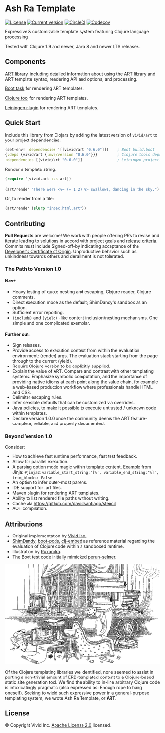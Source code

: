 # Ash Ra Template

[![License](https://img.shields.io/badge/license-Apache%202-blue.svg?style=flat-square)](LICENSE.txt)
[![Current version](https://img.shields.io/clojars/v/vivid/art.svg?color=blue&style=flat-square)](https://clojars.org/vivid/art)
[![CircleCI](https://circleci.com/gh/vivid-inc/ash-ra-template/tree/master.svg?style=svg)](https://circleci.com/gh/vivid-inc/ash-ra-template/tree/master)
[![Codecov](https://codecov.io/gh/vivid-inc/ash-ra-template/branch/master/graph/badge.svg)](https://codecov.io/gh/vivid-inc/ash-ra-template)

Expressive & customizable template system featuring Clojure language processing

Tested with Clojure 1.9 and newer, Java 8 and newer LTS releases.



## Components

[ART library](art/README.md), including detailed information about using the ART library and ART template syntax, rendering API and options, and processing.

[Boot task](boot-art/README.md) for rendering ART templates.

[Clojure tool](clj-art/README.md) for rendering ART templates.

[Leiningen plugin](lein-art/README.md) for rendering ART templates.



<a name="quickstart"></a>
## Quick Start

Include this library from Clojars by adding the latest version of ``vivid/art`` to your project dependencies:
```clojure
(set-env! :dependencies '[[vivid/art "0.6.0"]])    ; Boot build.boot
{:deps {vivid/art {:mvn/version "0.6.0"}}}         ; Clojure tools deps.edn
:dependencies [[vivid/art "0.6.0"]]                ; Leiningen project.clj
```

Render a template string:
```clojure
(require '[vivid.art :as art])

(art/render "There were <%= (+ 1 2) %> swallows, dancing in the sky.")
```

Or, to render from a file:
```clojure
(art/render (slurp "index.html.art"))
```



## Contributing

**Pull Requests** are welcome!
We work with people offering PRs to revise and iterate leading to solutions in accord with project goals and [release criteria](QUALITY.md).
Commits must include Signed-off-by indicating acceptance of the [Developer's Certificate of Origin](DCO.txt).
Unproductive behavior such as unkindness towards others and derailment is not tolerated.

### The Path to Version 1.0

#### Next:
- Heavy testing of quote nesting and escaping, Clojure reader, Clojure comments.
- Direct execution mode as the default; ShimDandy's sandbox as an option.
- Sufficient error reporting.
- `(include)` and `(yield)` -like content inclusion/nesting mechanisms. One simple and one complicated exemplar.
  
#### Further out:
- Sign releases.
- Provide access to execution context from within the evaluation environment: (render) args. The evaluation stack starting from the page through to the current (yield).
- Require Clojure version to be explicitly supplied.
- Explain the value of ART. Compare and contrast with other templating systems. Emphasize symbolic computation, and the importance of providing native idioms at each point along the value chain, for example a web-based production workflow where professionals handle HTML and CSS.
- Delimiter escaping rules.
- Infer sensible defaults that can be customized via overrides.
- Java policies, to make it possible to execute untrusted / unknown code within templates.
- Declare version 1.0.0 once the community deems the ART feature-complete, reliable, and properly documented.

### Beyond Version 1.0

Consider:
- How to achieve fast runtime performance, fast test feedback.
- Allow for parallel execution.
- A parsing option mode magic within template content. Example from Jinja: `#jinja2:variable_start_string:'[%', variable_end_string:'%]', trim_blocks: False`
- An option to infer outer-most parens.
- IDE support for .art files.
- Maven plugin for rendering ART templates.
- Ability to list rendered file paths without writing.
- Cache ala https://github.com/davidsantiago/stencil
- AOT compilation.



## Attributions

- Original implementation by [Vivid Inc.](https://vivid-inc.net)
- [ShimDandy](https://github.com/projectodd/shimdandy), [boot-pods](https://github.com/boot-clj/boot/wiki/Pods), [clj-embed](https://github.com/RutledgePaulV/clj-embed) as reference material regarding the evaluation of Clojure code within a sandboxed runtime.
- Illustration by [Ruxandra](https://www.instagram.com/chocolatechiphelmet/).
- The Boot test code initially mimicked [perun-selmer](https://github.com/rwstauner/perun-selmer).

![](assets/workshop.png)

Of the Clojure templating libraries we identified, none seemed to assist in porting a non-trivial amount of ERB-templated content to a Clojure-based static site generation tool.
We find the ability to in-line arbitrary Clojure code is intoxicatingly pragmatic (also expressed as: Enough rope to hang oneself).
Seeking to wield such expressive power in a general-purpose templating system, we wrote Ash Ra Template, or **ART**.


## License

© Copyright Vivid Inc.
[Apache License 2.0](LICENSE.txt) licensed.
